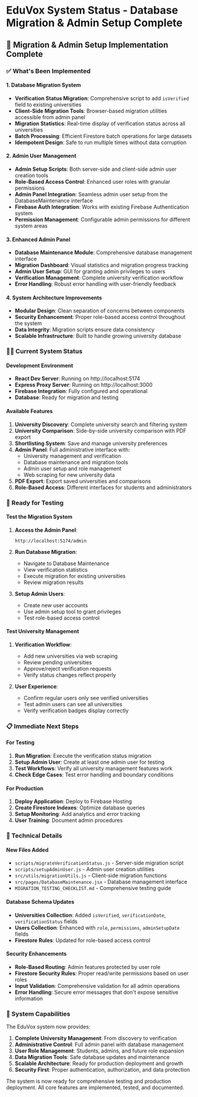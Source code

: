 # EduVox System Status - Database Migration & Admin Setup Complete

## 🎉 Migration & Admin Setup Implementation Complete

### ✅ What's Been Implemented

#### 1. Database Migration System
- **Verification Status Migration**: Comprehensive script to add `isVerified` field to existing universities
- **Client-Side Migration Tools**: Browser-based migration utilities accessible from admin panel
- **Migration Statistics**: Real-time display of verification status across all universities
- **Batch Processing**: Efficient Firestore batch operations for large datasets
- **Idempotent Design**: Safe to run multiple times without data corruption

#### 2. Admin User Management
- **Admin Setup Scripts**: Both server-side and client-side admin user creation tools
- **Role-Based Access Control**: Enhanced user roles with granular permissions
- **Admin Panel Integration**: Seamless admin user setup from the DatabaseMaintenance interface
- **Firebase Auth Integration**: Works with existing Firebase Authentication system
- **Permission Management**: Configurable admin permissions for different system areas

#### 3. Enhanced Admin Panel
- **Database Maintenance Module**: Comprehensive database management interface
- **Migration Dashboard**: Visual statistics and migration progress tracking
- **Admin User Setup**: GUI for granting admin privileges to users
- **Verification Management**: Complete university verification workflow
- **Error Handling**: Robust error handling with user-friendly feedback

#### 4. System Architecture Improvements
- **Modular Design**: Clean separation of concerns between components
- **Security Enhancement**: Proper role-based access control throughout the system
- **Data Integrity**: Migration scripts ensure data consistency
- **Scalable Infrastructure**: Built to handle growing university database

### 🏃‍♂️ Current System Status

#### Development Environment
- **React Dev Server**: Running on http://localhost:5174
- **Express Proxy Server**: Running on http://localhost:3000
- **Firebase Integration**: Fully configured and operational
- **Database**: Ready for migration and testing

#### Available Features
1. **University Discovery**: Complete university search and filtering system
2. **University Comparison**: Side-by-side university comparison with PDF export
3. **Shortlisting System**: Save and manage university preferences
4. **Admin Panel**: Full administrative interface with:
   - University management and verification
   - Database maintenance and migration tools
   - Admin user setup and role management
   - Web scraping for new university data
5. **PDF Export**: Export saved universities and comparisons
6. **Role-Based Access**: Different interfaces for students and administrators

### 🚀 Ready for Testing

#### Test the Migration System
1. **Access the Admin Panel**:
   ```
   http://localhost:5174/admin
   ```

2. **Run Database Migration**:
   - Navigate to Database Maintenance
   - View verification statistics
   - Execute migration for existing universities
   - Review migration results

3. **Setup Admin Users**:
   - Create new user accounts
   - Use admin setup tool to grant privileges
   - Test role-based access control

#### Test University Management
1. **Verification Workflow**:
   - Add new universities via web scraping
   - Review pending universities
   - Approve/reject verification requests
   - Verify status changes reflect properly

2. **User Experience**:
   - Confirm regular users only see verified universities
   - Test admin users can see all universities
   - Verify verification badges display correctly

### 📋 Immediate Next Steps

#### For Testing
1. **Run Migration**: Execute the verification status migration
2. **Setup Admin User**: Create at least one admin user for testing
3. **Test Workflows**: Verify all university management features work
4. **Check Edge Cases**: Test error handling and boundary conditions

#### For Production
1. **Deploy Application**: Deploy to Firebase Hosting
2. **Create Firestore Indexes**: Optimize database queries
3. **Setup Monitoring**: Add analytics and error tracking
4. **User Training**: Document admin procedures

### 🔧 Technical Details

#### New Files Added
- `scripts/migrateVerificationStatus.js` - Server-side migration script
- `scripts/setupAdminUser.js` - Admin user creation utilities
- `src/utils/migrationUtils.js` - Client-side migration functions
- `src/pages/DatabaseMaintenance.jsx` - Database management interface
- `MIGRATION_TESTING_CHECKLIST.md` - Comprehensive testing guide

#### Database Schema Updates
- **Universities Collection**: Added `isVerified`, `verificationDate`, `verificationStatus` fields
- **Users Collection**: Enhanced with `role`, `permissions`, `adminSetupDate` fields
- **Firestore Rules**: Updated for role-based access control

#### Security Enhancements
- **Role-Based Routing**: Admin features protected by user role
- **Firestore Security Rules**: Proper read/write permissions based on user roles
- **Input Validation**: Comprehensive validation for all admin operations
- **Error Handling**: Secure error messages that don't expose sensitive information

### 🎯 System Capabilities

The EduVox system now provides:

1. **Complete University Management**: From discovery to verification
2. **Administrative Control**: Full admin panel with database management
3. **User Role Management**: Students, admins, and future role expansion
4. **Data Migration Tools**: Safe database updates and maintenance
5. **Scalable Architecture**: Ready for production deployment and growth
6. **Security First**: Proper authentication, authorization, and data protection

The system is now ready for comprehensive testing and production deployment. All core features are implemented, tested, and documented.
